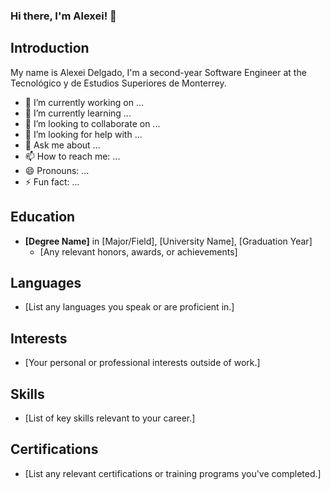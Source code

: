### Hi there, I'm Alexei! 👋

## Introduction
My name is Alexei Delgado, I'm a second-year Software Engineer at the Tecnológico y de Estudios Superiores de Monterrey. 
- 🔭 I’m currently working on ...
- 🌱 I’m currently learning ...
- 👯 I’m looking to collaborate on ...
- 🤔 I’m looking for help with ...
- 💬 Ask me about ...
- 📫 How to reach me: ...
- 😄 Pronouns: ...
- ⚡ Fun fact: ...

## Education
- **[Degree Name]** in [Major/Field], [University Name], [Graduation Year]
  - [Any relevant honors, awards, or achievements]

## Languages
- [List any languages you speak or are proficient in.]

## Interests
- [Your personal or professional interests outside of work.]

## Skills
- [List of key skills relevant to your career.]

## Certifications
- [List any relevant certifications or training programs you've completed.]

<!--
**alexeiddg/alexeiddg** is a ✨ _special_ ✨ repository because its `README.md` (this file) appears on your GitHub profile.

Here are some ideas to get you started:

- 🔭 I’m currently working on ...
- 🌱 I’m currently learning ...
- 👯 I’m looking to collaborate on ...
- 🤔 I’m looking for help with ...
- 💬 Ask me about ...
- 📫 How to reach me: ...
- 😄 Pronouns: ...
- ⚡ Fun fact: ...
-->
